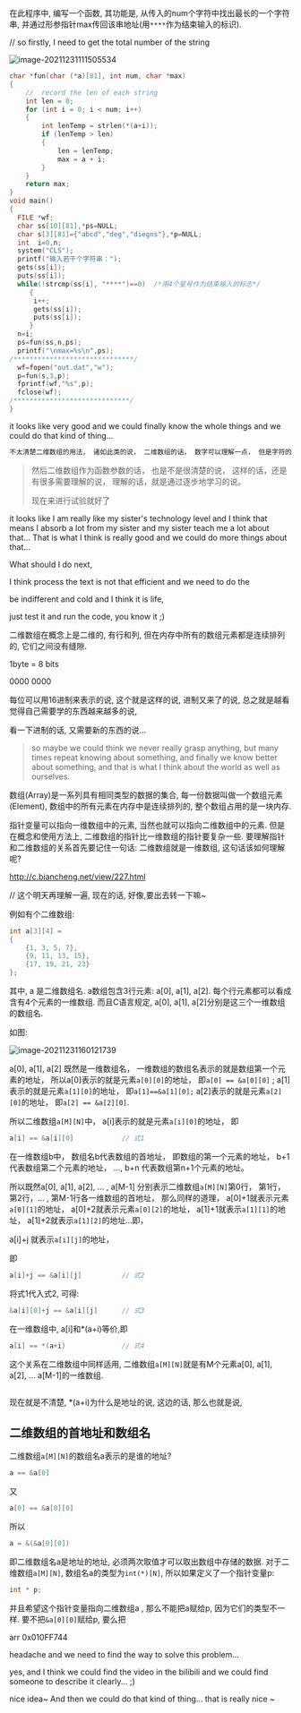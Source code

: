在此程序中, 编写一个函数, 其功能是, 从传入的num个字符中找出最长的一个字符串, 并通过形参指针max传回该串地址(用`****`作为结束输入的标识).

// so firstly, I need to get the total number of the string

![image-20211231111505534](C:\Users\duoduo.liu\AppData\Roaming\Typora\typora-user-images\image-20211231111505534.png)



```c
char *fun(char (*a)[81], int num, char *max)
{
    //  record the len of each string
    int len = 0;
    for (int i = 0; i < num; i++)
    {
        int lenTemp = strlen(*(a+i));
        if (lenTemp > len)
        {
            len = lenTemp;
            max = a + i;
        }
    }
    return max;
}
void main()
{
  FILE *wf;
  char ss[10][81],*ps=NULL;
  char s[3][81]={"abcd","deg","diegns"},*p=NULL;
  int  i=0,n;
  system("CLS");
  printf("输入若干个字符串：");
  gets(ss[i]);
  puts(ss[i]);
  while(!strcmp(ss[i], "****")==0)  /*用4个星号作为结束输入的标志*/
     {
      i++;
      gets(ss[i]);
      puts(ss[i]);
     }
  n=i;
  ps=fun(ss,n,ps);
  printf("\nmax=%s\n",ps);
/******************************/
  wf=fopen("out.dat","w");
  p=fun(s,3,p);
  fprintf(wf,"%s",p);
  fclose(wf);
/*****************************/
}
```

it looks like very good and we could finally know the whole things and we could do that kind of thing...

```c
不太清楚二维数组的用法， 诸如此类的说， 二维数组的话， 数字可以理解一点， 但是字符的话， 好像不是很清楚的样子。。。
```

> 然后二维数组作为函数参数的话， 也是不是很清楚的说， 这样的话，还是有很多需要理解的说， 理解的话，就是通过逐步地学习的说。
>
> 现在来进行试验就好了

it looks like I am really like my sister's technology level and I think that means I absorb a lot from my sister and my sister teach me a lot about that... That is what I think is really good and we could do more things about that...

What should I do next, 

I think process the text is not that efficient and we need to do the 

be indifferent and cold and I think it is life, 

just test it and run the code, you know it ;)



二维数组在概念上是二维的, 有行和列, 但在内存中所有的数组元素都是连续排列的, 它们之间没有缝隙.



1byte = 8 bits

0000 0000

每位可以用16进制来表示的说, 这个就是这样的说, 进制又来了的说, 总之就是越看觉得自己需要学的东西越来越多的说, 

看一下进制的话, 又需要新的东西的说...

> so maybe we could think we never really grasp anything, but many times repeat knowing about something, and finally we know better about something, and that is what I think about the world as well as ourselves.



数组(Array)是一系列具有相同类型的数据的集合, 每一份数据叫做一个数组元素(Element), 数组中的所有元素在内存中是连续排列的, 整个数组占用的是一块内存.



指针变量可以指向一维数组中的元素, 当然也就可以指向二维数组中的元素. 但是在概念和使用方法上, 二维数组的指针比一维数组的指针要复杂一些. 要理解指针和二维数组的关系首先要记住一句话: 二维数组就是一维数组, 这句话该如何理解呢?

http://c.biancheng.net/view/227.html

// 这个明天再理解一遍, 现在的话, 好像,要出去转一下嘛~

例如有个二维数组:

```c
int a[3][4] = 
{
    {1, 3, 5, 7}, 
    {9, 11, 13, 15},
    {17, 19, 21, 23}
};
```



其中, a 是二维数组名. a数组包含3行元素: a[0], a[1], a[2]. 每个行元素都可以看成含有4个元素的一维数组. 而且C语言规定, a[0], a[1], a[2]分别是这三个一维数组的数组名.

如图:

![image-20211231160121739](C:\Users\duoduo.liu\AppData\Roaming\Typora\typora-user-images\image-20211231160121739.png)



a[0], a[1], a[2] 既然是一维数组名， 一维数组的数组名表示的就是数组第一个元素的地址， 所以a[0]表示的就是元素`a[0][0]`的地址， 即`a[0] == &a[0][0]` ; a[1]表示的就是元素`a[1][0]`的地址， 即`a[1]==&a[1][0];` a[2]表示的就是元素`a[2][0]`的地址， 即`a[2] == &a[2][0]`.

所以二维数组`a[M][N]`中， a[i]表示的就是元素`a[i][0]`的地址， 即

```c
a[i] == &a[i][0]			// 式1
```

在一维数组b中， 数组名b代表数组的首地址， 即数组的第一个元素的地址， b+1代表数组第二个元素的地址， ..., b+n 代表数组第n+1个元素的地址。

所以既然a[0], a[1], a[2], ... , a[M-1] 分别表示二维数组`a[M][N]`第0行， 第1行， 第2行，... , 第M-1行各一维数组的首地址， 那么同样的道理， a[0]+1就表示元素`a[0][1]`的地址， a[0]+2就表示元素`a[0][2]`的地址， a[1]+1就表示`a[1][1]`的地址， a[1]+2就表示`a[1][2]`的地址...即，

a[i]+j 就表示`a[i][j]`的地址，

即

```c
a[i]+j == &a[i][j]			// 式2
```

将式1代入式2, 可得:

```c
&a[i][0]+j == &a[i][j]		// 式3
```

在一维数组中, a[i]和*(a+i)等价,即

```c
a[i] == *(a+i)				// 式4
```

这个关系在二维数组中同样适用, 二维数组`a[M][N]`就是有M个元素a[0], a[1], a[2], ... a[M-1]的一维数组.

```c

```

现在就是不清楚, *(a+i)为什么是地址的说, 这边的话, 那么也就是说, 





## 二维数组的首地址和数组名

二维数组`a[M][N]`的数组名a表示的是谁的地址?

```c
a == &a[0]
```

又

```c
a[0] == &a[0][0]
```

所以

```c
a = &(&a[0][0])
```

即二维数组名a是地址的地址, 必须两次取值才可以取出数组中存储的数据. 对于二维数组`a[M][N]`, 数组名a的类型为`int(*)[N]`, 所以如果定义了一个指针变量p:

```c
int * p;
```

并且希望这个指针变量指向二维数组a , 那么不能把a赋给p, 因为它们的类型不一样. 要不把`&a[0][0]`赋给p, 要么把

arr 0x010FF744

headache and we need to find the way to solve this problem...

yes, and I think we could find the video in the bilibili and we could find someone to describe it clearly... ;) 

nice idea~ And then we could do that kind of thing... that is really nice ~